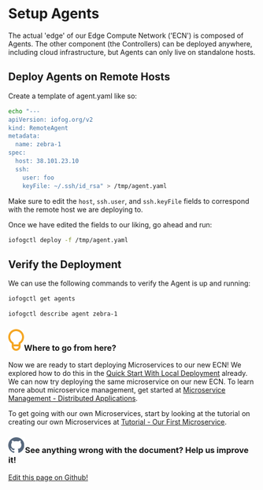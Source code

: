 # Setup Agents

The actual 'edge' of our Edge Compute Network ('ECN') is composed of Agents. The other component (the Controllers) can be deployed anywhere, including cloud infrastructure, but Agents can only live on standalone hosts.

## Deploy Agents on Remote Hosts

Create a template of agent.yaml like so:

```bash
echo "---
apiVersion: iofog.org/v2
kind: RemoteAgent
metadata:
  name: zebra-1
spec:
  host: 38.101.23.10
  ssh:
    user: foo
    keyFile: ~/.ssh/id_rsa" > /tmp/agent.yaml
```

Make sure to edit the `host`, `ssh.user`, and `ssh.keyFile` fields to correspond with the remote host we are deploying to.

Once we have edited the fields to our liking, go ahead and run:

```bash
iofogctl deploy -f /tmp/agent.yaml
```

## Verify the Deployment

We can use the following commands to verify the Agent is up and running:

```bash
iofogctl get agents
```

```bash
iofogctl describe agent zebra-1
```

<aside class="notifications tip">
  <h3><img src="/images/icos/ico-tip.svg" alt="">Where to go from here?</h3>
  <p>Now we are ready to start deploying Microservices to our new ECN! We explored how to do this in the <a href="../getting-started/quick-start-local.html">Quick Start With Local Deployment</a> already. We can now try deploying the same microservice on our new ECN. To learn more about microservice management, get started at <a href="../microservices/applications.html">Microservice Management - Distributed Applications</a>.</p>
  
  <p>To get going with our own Microservices, start by looking at the tutorial on creating our own Microservices at <a href="../tutorial/introduction.html">Tutorial - Our First Microservice</a>.</p>
</aside>

<aside class="notifications contribute">
  <h3><img src="/images/icos/ico-github.svg" alt="">See anything wrong with the document? Help us improve it!</h3>
  <a href="https://github.com/eclipse-iofog/iofog.org/edit/develop/content/docs/2.0.0/platform-deployment/setup-your-agents.md"
    target="_blank">
    <p>Edit this page on Github!</p>
  </a>
</aside>
